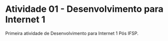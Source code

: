 # Atividade 01 - Desenvolvimento para Internet 1
Primeira atividade de Desenvolvimento para Internet 1 Pós IFSP.
